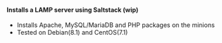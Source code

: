 #### Installs a LAMP server using Saltstack (wip)

- Installs Apache, MySQL/MariaDB and PHP packages on the minions
- Tested on Debian(8.1) and CentOS(7.1)
